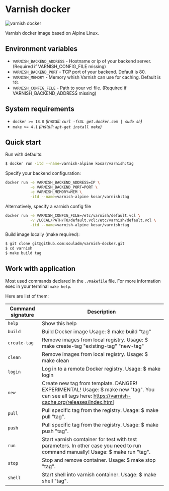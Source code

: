 # Varnish docker

![varnish docker](https://miro.medium.com/max/1400/1*_KioJT01kB6QkAFUwIzu6Q.png)

Varnish docker image based on Alpine Linux.

## Environment variables
* `VARNISH_BACKEND_ADDRESS` - Hostname or ip of your backend server. (Required if VARNISH_CONFIG_FILE missing)
* `VARNISH_BACKEND_PORT` - TCP port of your backend.  Default is 80.
* `VARNISH_MEMORY` - Memory whish Varnish can use for caching. Default is 1G.
* `VARNISH_CONFIG_FILE` - Path to your vcl file. (Required if VARNISH_BACKEND_ADDRESS missing)

## System requirements

- `docker >= 18.0` _(install: `curl -fsSL get.docker.com | sudo sh`)_
- `make >= 4.1` _(install: `apt-get install make`)_

## Quick start

Run with defaults:

```bash
$ docker run -itd --name=varnish-alpine kosar/varnish:tag
```

Specify your backend configuration:

```bash
docker run -e VARNISH_BACKEND_ADDRESS=IP \
           -e VARNISH_BACKEND_PORT=PORT \
           -e VARNISH_MEMORY=MEM \
           -itd --name=varnish-alpine kosar/varnish:tag
```

Alternatively, specify a varnish config file

```bash
docker run -e VARNISH_CONFIG_FILE=/etc/varnish/default.vcl \
           -v /LOCAL/PATH/TO/default.vcl:/etc/varnish/default.vcl \
           -itd --name=varnish-alpine kosar/varnish:tag
```

Build image locally (make required):

 ```bash
$ git clone git@github.com:souladm/varnish-docker.git
$ cd varnish
$ make build tag
```

## Work with application

Most used commands declared in the `./Makefile` file. For more information exec in your terminal `make help`.

Here are list of them:

Command signature | Description
----------------- | -----------
`help`            | Show this help
`build`           | Build Docker image Usage: $ make build "tag"
`create-tag`      | Remove images from local registry. Usage: $ make create-tag "existing-tag" "new-tag"
`clean`           | Remove images from local registry. Usage: $ make clean
`login`           | Log in to a remote Docker registry. Usage: $ make login
`new`             | Create new tag from template. DANGER! EXPERIMENTAL! Usage: $ make new "tag". You can see all tags here: https://varnish-cache.org/releases/index.html
`pull`            | Pull specific tag from the registry. Usage: $ make pull "tag".
`push`            | Pull specific tag from the registry. Usage: $ make push "tag".
`run`             | Start varnish comtainer for test with test parameters. In other case you need to run command manually! Usage: $ make run "tag".
`stop`            | Stop and remove container. Usage: $ make stop "tag".
`shell`           | Start shell into varnish container. Usage: $ make shell "tag".

